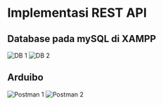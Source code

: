 # Implementasi REST API
## Database pada mySQL di XAMPP
![DB 1](https://i.ibb.co/XDK6yFN/Screenshot-x1.jpg)
![DB 2](https://i.ibb.co/PtgXZdD/Screenshot-9.jpg)
## Arduibo
![Postman 1](https://i.ibb.co/4jzgN5h/Screenshot-10.jpg)
![Postman 2](https://i.ibb.co/xYYZPG5/Screenshot-11.jpg)
